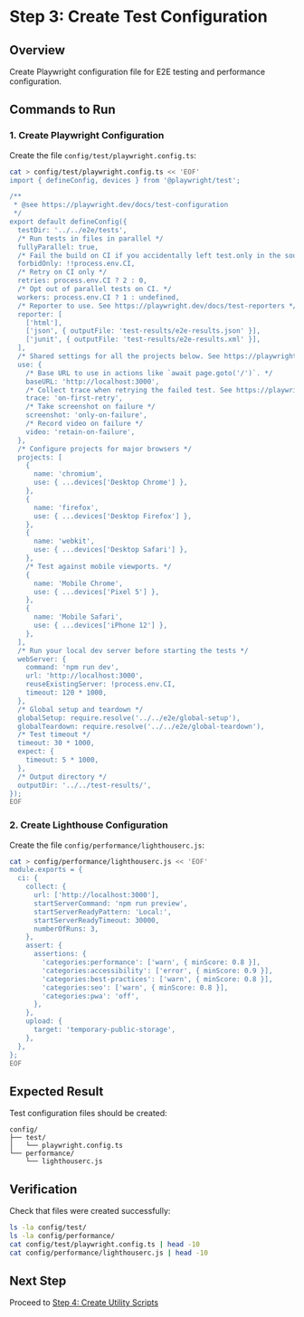 # Step 3: Create Test Configuration

## Overview
Create Playwright configuration file for E2E testing and performance configuration.

## Commands to Run

### 1. Create Playwright Configuration
Create the file `config/test/playwright.config.ts`:

```bash
cat > config/test/playwright.config.ts << 'EOF'
import { defineConfig, devices } from '@playwright/test';

/**
 * @see https://playwright.dev/docs/test-configuration
 */
export default defineConfig({
  testDir: '../../e2e/tests',
  /* Run tests in files in parallel */
  fullyParallel: true,
  /* Fail the build on CI if you accidentally left test.only in the source code. */
  forbidOnly: !!process.env.CI,
  /* Retry on CI only */
  retries: process.env.CI ? 2 : 0,
  /* Opt out of parallel tests on CI. */
  workers: process.env.CI ? 1 : undefined,
  /* Reporter to use. See https://playwright.dev/docs/test-reporters */
  reporter: [
    ['html'],
    ['json', { outputFile: 'test-results/e2e-results.json' }],
    ['junit', { outputFile: 'test-results/e2e-results.xml' }],
  ],
  /* Shared settings for all the projects below. See https://playwright.dev/docs/api/class-testoptions. */
  use: {
    /* Base URL to use in actions like `await page.goto('/')`. */
    baseURL: 'http://localhost:3000',
    /* Collect trace when retrying the failed test. See https://playwright.dev/docs/trace-viewer */
    trace: 'on-first-retry',
    /* Take screenshot on failure */
    screenshot: 'only-on-failure',
    /* Record video on failure */
    video: 'retain-on-failure',
  },
  /* Configure projects for major browsers */
  projects: [
    {
      name: 'chromium',
      use: { ...devices['Desktop Chrome'] },
    },
    {
      name: 'firefox',
      use: { ...devices['Desktop Firefox'] },
    },
    {
      name: 'webkit',
      use: { ...devices['Desktop Safari'] },
    },
    /* Test against mobile viewports. */
    {
      name: 'Mobile Chrome',
      use: { ...devices['Pixel 5'] },
    },
    {
      name: 'Mobile Safari',
      use: { ...devices['iPhone 12'] },
    },
  ],
  /* Run your local dev server before starting the tests */
  webServer: {
    command: 'npm run dev',
    url: 'http://localhost:3000',
    reuseExistingServer: !process.env.CI,
    timeout: 120 * 1000,
  },
  /* Global setup and teardown */
  globalSetup: require.resolve('../../e2e/global-setup'),
  globalTeardown: require.resolve('../../e2e/global-teardown'),
  /* Test timeout */
  timeout: 30 * 1000,
  expect: {
    timeout: 5 * 1000,
  },
  /* Output directory */
  outputDir: '../../test-results/',
});
EOF
```

### 2. Create Lighthouse Configuration
Create the file `config/performance/lighthouserc.js`:

```bash
cat > config/performance/lighthouserc.js << 'EOF'
module.exports = {
  ci: {
    collect: {
      url: ['http://localhost:3000'],
      startServerCommand: 'npm run preview',
      startServerReadyPattern: 'Local:',
      startServerReadyTimeout: 30000,
      numberOfRuns: 3,
    },
    assert: {
      assertions: {
        'categories:performance': ['warn', { minScore: 0.8 }],
        'categories:accessibility': ['error', { minScore: 0.9 }],
        'categories:best-practices': ['warn', { minScore: 0.8 }],
        'categories:seo': ['warn', { minScore: 0.8 }],
        'categories:pwa': 'off',
      },
    },
    upload: {
      target: 'temporary-public-storage',
    },
  },
};
EOF
```

## Expected Result
Test configuration files should be created:

```
config/
├── test/
│   └── playwright.config.ts
└── performance/
    └── lighthouserc.js
```

## Verification
Check that files were created successfully:
```bash
ls -la config/test/
ls -la config/performance/
cat config/test/playwright.config.ts | head -10
cat config/performance/lighthouserc.js | head -10
```

## Next Step
Proceed to [Step 4: Create Utility Scripts](04-create-scripts.md)